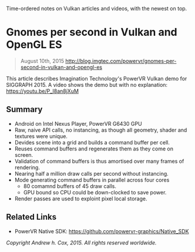 Time-ordered notes on Vulkan articles and videos, with the newest on top.

# Gnomes per second in Vulkan and OpenGL ES
> August 10th, 2015 http://blog.imgtec.com/powervr/gnomes-per-second-in-vulkan-and-opengl-es

This article describes Imagination Technology's PowerVR Vulkan demo
for SIGGRAPH 2015.
A video shows the demo but with no explanation: https://youtu.be/P_I8an8jXuM

## Summary
* Android on Intel Nexus Player, PowerVR G6430 GPU
* Raw, naive API calls, no instancing, as though all geometry, shader and textures were unique.
* Devides scene into a grid and builds a command buffer per cell.
* Reuses command buffers and regenerates them as they come on screen.
* Validation of command buffers is thus amortised over many frames of rendering.
* Nearing half a million draw calls per second without instancing.
* Mode generating command buffers in parallel across four cores
  * 80 comamnd buffers of 45 draw calls.
  * GPU bound so CPU could be down-clocked to save power.
* Render passes are used to exploint pixel local storage.

## Related Links
* PowerVR Native SDK: https://github.com/powervr-graphics/Native_SDK


_Copyright Andrew h. Cox, 2015. All rights reserved worldwide._
